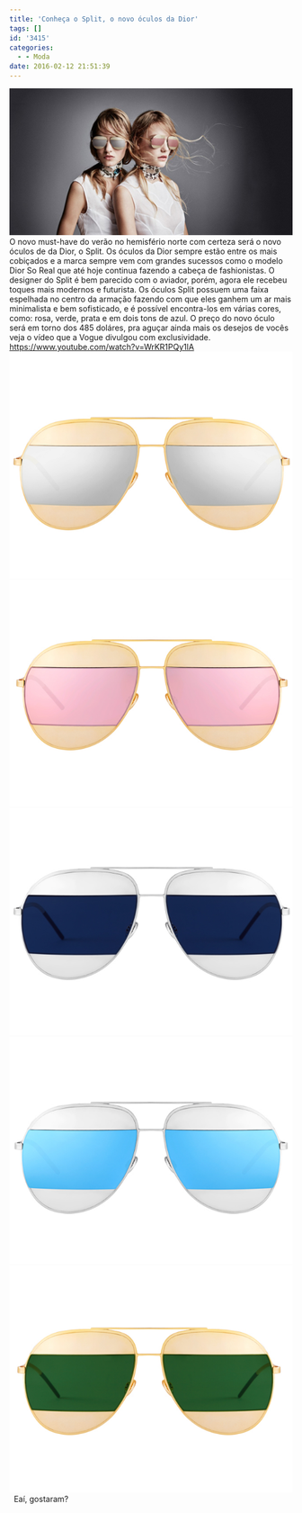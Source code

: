 ```yaml
---
title: 'Conheça o Split, o novo óculos da Dior'
tags: []
id: '3415'
categories:
  - - Moda
date: 2016-02-12 21:51:39
---
```


[![óculos Split - Dior](/wp-content/uploads/2016/02/Dior-Split-sunglasses-2016-1024x530.jpg)](/wp-content/uploads/2016/02/Dior-Split-sunglasses-2016.jpg) O novo must-have do verão no hemisfério norte com certeza será o novo óculos de da Dior, o Split. Os óculos da Dior sempre estão entre os mais cobiçados e a marca sempre vem com grandes sucessos como o modelo Dior So Real que até hoje continua fazendo a cabeça de fashionistas. O designer do Split é bem parecido com o aviador, porém, agora ele recebeu toques mais modernos e futurista. Os óculos Split possuem uma faixa espelhada no centro da armação fazendo com que eles ganhem um ar mais minimalista e bem sofisticado, e é possível encontra-los em várias cores, como: rosa, verde, prata e em dois tons de azul. O preço do novo óculo será em torno dos 485 doláres, pra aguçar ainda mais os desejos de vocês veja o vídeo que a Vogue divulgou com exclusividade. https://www.youtube.com/watch?v=WrKR1PQy1lA [![dior apresenta o novo óculos Split](/wp-content/uploads/2016/02/dior-split-gold-silver-front.jpg)](/wp-content/uploads/2016/02/dior-split-gold-silver-front.jpg) [![novo óculos da Dior - Split](/wp-content/uploads/2016/02/dior-split-gold-pink-front.jpg)](/wp-content/uploads/2016/02/dior-split-gold-pink-front.jpg) [![Dior apresenta o novo óculos Split](/wp-content/uploads/2016/02/dior-split-silver-navyblue-front.jpg)](/wp-content/uploads/2016/02/dior-split-silver-navyblue-front.jpg) [![óculos Dior Split azul ](/wp-content/uploads/2016/02/dior-split-silver-blue-front.jpg)](/wp-content/uploads/2016/02/dior-split-silver-blue-front.jpg) [![dior apresenta o novo óculos Split](/wp-content/uploads/2016/02/dior-split-gold-green-front.jpg)](/wp-content/uploads/2016/02/dior-split-gold-green-front.jpg)   Eaí, gostaram?
